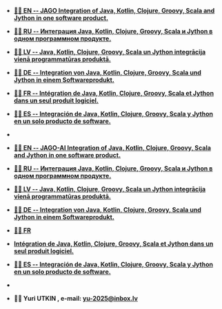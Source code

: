 <strong>
 
- <a href="https://yu-2025.github.io/inf/info_EN.html" target="_blank">💞️💞️ EN
-- JAGO Integration of Java, Kotlin, Clojure, Groovy, Scala and Jython in one software product.</a>

- <a href="https://yu-2025.github.io/inf/info_RU.html" target="_blank">👋👋 RU
-- Интеграция Java, Kotlin, Clojure, Groovy, Scala и Jython в одном программном продукте.</a>

- <a href="https://yu-2025.github.io/inf/info_LV.html" target="_blank">🌱🌱 LV
-- Java, Kotlin, Clojure, Groovy, Scala un Jython integrācija vienā programmatūras produktā.</a>

- <a href="https://yu-2025.github.io/inf/info_DE.html" target="_blank">💞️💞️ DE
-- Integration von Java, Kotlin, Clojure, Groovy, Scala und Jython in einem Softwareprodukt.</a>

- <a href="https://yu-2025.github.io/inf/info_FR.html" target="_blank">👋👋 FR
-- Intégration de Java, Kotlin, Clojure, Groovy, Scala et Jython dans un seul produit logiciel.</a>

- <a href="https://yu-2025.github.io/inf/info_ES.html" target="_blank">🌱🌱 ES
-- Integración de Java, Kotlin, Clojure, Groovy, Scala y Jython en un solo producto de software.</a>
-
- <a href="https://yu-2025.github.io/inf/info_EN.html" target="_blank">💞️💞️ EN
-- JAGO-AI Integration of Java, Kotlin, Clojure, Groovy, Scala and Jython in one software product.</a>

- <a href="https://yu-2025.github.io/inf/info_RU.html" target="_blank">👋👋 RU
-- Интеграция Java, Kotlin, Clojure, Groovy, Scala и Jython в одном программном продукте.</a>

- <a href="https://yu-2025.github.io/inf/info_LV.html" target="_blank">🌱🌱 LV
-- Java, Kotlin, Clojure, Groovy, Scala un Jython integrācija vienā programmatūras produktā.</a>

- <a href="https://yu-2025.github.io/inf/info_DE.html" target="_blank">💞️💞️ DE
-- Integration von Java, Kotlin, Clojure, Groovy, Scala und Jython in einem Softwareprodukt.</a>

- <a href="https://yu-2025.github.io/inf/info_FR.html" target="_blank">👋👋 FR
- Intégration de Java, Kotlin, Clojure, Groovy, Scala et Jython dans un seul produit logiciel.</a>

- <a href="https://yu-2025.github.io/inf/info_ES.html" target="_blank">🌱🌱 ES
-- Integración de Java, Kotlin, Clojure, Groovy, Scala y Jython en un solo producto de software.</a>
-
- 👀👀 Yuri UTKIN , e-mail: yu-2025@inbox.lv

</strong>
 
<!---
yu-2023/yu-2023 is a āØ special āØ repository because its `README.md` (this file) appears on your GitHub profile.
You can click the Preview link to take a look at your changes.
--->
